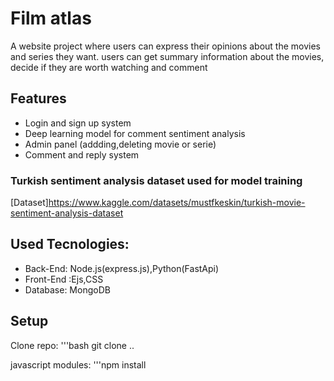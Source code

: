 # Film atlas
A website project where users can express their opinions about the movies and series they want.
users can get summary information about the movies, decide if they are worth watching and comment

## Features
- Login and sign up system
- Deep learning model for comment sentiment analysis
- Admin panel (addding,deleting movie or serie)
- Comment and reply system

### Turkish sentiment analysis dataset used for model training 
[Dataset]https://www.kaggle.com/datasets/mustfkeskin/turkish-movie-sentiment-analysis-dataset

## Used Tecnologies:
- Back-End: Node.js(express.js),Python(FastApi)
- Front-End :Ejs,CSS
- Database: MongoDB
## Setup
Clone repo:
'''bash
  git clone ..

javascript modules:
'''npm install
